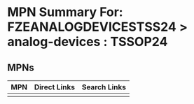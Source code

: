 



# MPN Summary For: FZEANALOGDEVICESTSS24 > analog-devices : TSSOP24

## MPNs
  

|MPN|Direct Links|Search Links|
| :--- | :--- | :--- |
||||
